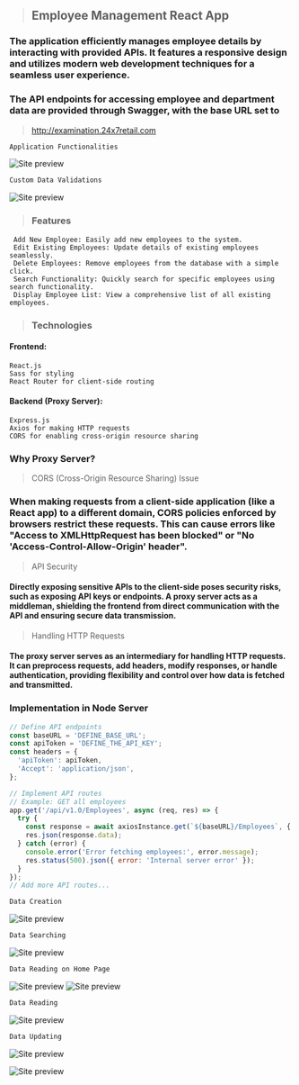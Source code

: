 > ## Employee Management React App
### The application efficiently manages employee details by interacting with provided APIs. It features a responsive design and utilizes modern web development techniques for a seamless user experience. 

### The API endpoints for accessing employee and department data are provided through Swagger, with the base URL set to 

>http://examination.24x7retail.com


 ```jsx harmony
Application Functionalities
```
![Site preview](./employee-portal.gif)

```jsx harmony
Custom Data Validations
```
![Site preview](/form_validations.gif)

>### Features

```console
 Add New Employee: Easily add new employees to the system.
 Edit Existing Employees: Update details of existing employees seamlessly.
 Delete Employees: Remove employees from the database with a simple click.
 Search Functionality: Quickly search for specific employees using search functionality.
 Display Employee List: View a comprehensive list of all existing employees.
```

>### Technologies


#### Frontend:
```console
React.js
Sass for styling
React Router for client-side routing
```
#### Backend (Proxy Server):
```console
Express.js
Axios for making HTTP requests
CORS for enabling cross-origin resource sharing
```

### Why Proxy Server?
>CORS (Cross-Origin Resource Sharing) Issue

### When making requests from a client-side application (like a React app) to a different domain, CORS policies enforced by browsers restrict these requests. This can cause errors like "Access to XMLHttpRequest has been blocked" or "No 'Access-Control-Allow-Origin' header".

>API Security

#### Directly exposing sensitive APIs to the client-side poses security risks, such as exposing API keys or endpoints. A proxy server acts as a middleman, shielding the frontend from direct communication with the API and ensuring secure data transmission.

>Handling HTTP Requests
#### The proxy server serves as an intermediary for handling HTTP requests. It can preprocess requests, add headers, modify responses, or handle authentication, providing flexibility and control over how data is fetched and transmitted.

### Implementation in Node Server

```jsx harmony
// Define API endpoints
const baseURL = 'DEFINE_BASE_URL';
const apiToken = 'DEFINE_THE_API_KEY';
const headers = {
  'apiToken': apiToken,
  'Accept': 'application/json',
};

// Implement API routes
// Example: GET all employees
app.get('/api/v1.0/Employees', async (req, res) => {
  try {
    const response = await axiosInstance.get(`${baseURL}/Employees`, { headers });
    res.json(response.data);
  } catch (error) {
    console.error('Error fetching employees:', error.message);
    res.status(500).json({ error: 'Internal server error' });
  }
});
// Add more API routes...
```
```jsx harmony
Data Creation
```
![Site preview](/add_employee.png)

```jsx harmony
Data Searching
```
![Site preview](/find.png)

```jsx harmony
Data Reading on Home Page
```
![Site preview](/home_bottom.png)
![Site preview](/home.png)

```jsx harmony
Data Reading 
```
![Site preview](/read-one.png)

```jsx harmony
Data Updating
```
![Site preview](/update.png)

![Site preview](/update_2.png)
